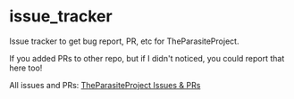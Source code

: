 # issue_tracker

Issue tracker to get bug report, PR, etc for TheParasiteProject.

If you added PRs to other repo, but if I didn't noticed, you could report that here too!

All issues and PRs: [TheParasiteProject Issues & PRs](https://github.com/pulls?q=user%3ATheParasiteProject+user%3ATheParasiteProject-Devices)
